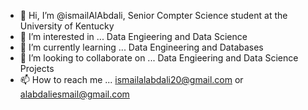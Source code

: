 - 👋 Hi, I’m @ismailAlAbdali, Senior Compter Science student at the University of Kentucky
- 👀 I’m interested in ... Data Engieering and Data Science
- 🌱 I’m currently learning ... Data Engineering and Databases
- 💞️ I’m looking to collaborate on ... Data Engieering and Data Science Projects
- 📫 How to reach me ... ismailalabdali20@gmail.com or alabdaliesmail@gmail.com

<!---
ismailAlAbdali/ismailAlAbdali is a ✨ special ✨ repository because its `README.md` (this file) appears on your GitHub profile.
You can click the Preview link to take a look at your changes.
--->
